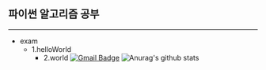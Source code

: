 ## 파이썬 알고리즘 공부
-------
* exam
    * 1.helloWorld
        * 2.world
 [![Gmail Badge](https://img.shields.io/badge/Gmail-d14836?style=flat-square&logo=Gmail&logoColor=white&link=mailto:snugyun01@gmail.com)](mailto:snugyun01@gmail.com)
![Anurag's github stats](https://github-readme-stats.vercel.app/api?username=PassionateKim)
